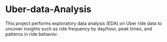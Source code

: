 # Uber-data-Analysis
This project performs exploratory data analysis (EDA) on Uber ride data to uncover insights such as ride frequency by day/hour, peak times, and patterns in ride behavior.
